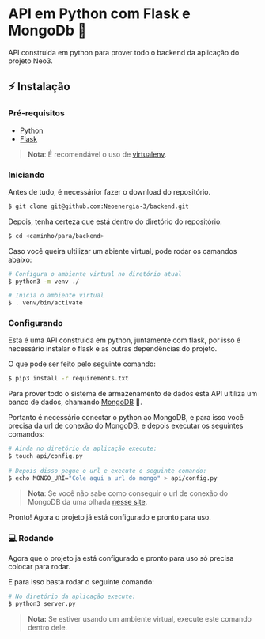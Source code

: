 # API em Python com Flask e MongoDb 🐍

API construida em python para prover todo o backend da aplicação do projeto Neo3.

## ⚡ Instalação

### Pré-requisitos

- [Python ](https://www.python.org/downloads/)
- [Flask](https://flask.palletsprojects.com/en/1.1.x/installation/#installation)

> **Nota**: É recomendável o uso de [virtualenv](https://virtualenv.pypa.io/en/latest/installation.html).

### Iniciando

Antes de tudo, é necessárior fazer o download do repositório.

```bash
$ git clone git@github.com:Neoenergia-3/backend.git
```

Depois, tenha certeza que está dentro do diretório do repositório.

```bash
$ cd <caminho/para/backend>
```

Caso você queira ultilizar um abiente virtual, pode rodar os camandos abaixo:

```bash
# Configura o ambiente virtual no diretório atual
$ python3 -m venv ./ 

# Inicia o ambiente virtual
$ . venv/bin/activate
```

### Configurando
Esta é uma API construida em python, juntamente com flask, por isso é necessário instalar o flask e as outras dependências do projeto.

O que pode ser feito pelo seguinte comando:
```bash
$ pip3 install -r requirements.txt 
```

Para prover todo o sistema de armazenamento de dados esta API ultiliza um banco de dados, chamando [MongoDB](https://docs.mongodb.com/guides/server/install/) 💜.

Portanto é necessário conectar o python ao MongoDB, e para isso você precisa da url de conexão do MongoDB, e depois executar os seguintes comandos:

```bash
# Ainda no diretório da aplicação execute:
$ touch api/config.py
 
# Depois disso pegue o url e execute o seguinte comando:
$ echo MONGO_URI="Cole aqui a url do mongo" > api/config.py
```

> **Nota**: Se você não sabe como conseguir o url de conexão do MongoDB da uma olhada [nesse site](https://docs.mongodb.com/guides/server/drivers/).

Pronto! Agora o projeto já está configurado e pronto para uso. 

### 💻 Rodando 
Agora que o projeto ja está configurado e pronto para uso só precisa colocar para rodar.

E para isso basta rodar o seguinte comando:

```bash
# No diretório da aplicação execute:
$ python3 server.py     
```

> **Nota:** Se estiver usando um ambiente virtual, execute este comando dentro dele.


